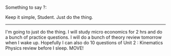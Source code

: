 
Something to say ?:

Keep it simple, Student.
Just do the thing.

---

I'm going to just do the thing. I will study micro economics for 2 hrs and do a bunch of practice questions. I will do a bunch of theory review tomorrow when I wake up. Hopefully I can also do 10 questions of Unit 2 : Kinematics Physics review before I sleep.
MOVE!








 